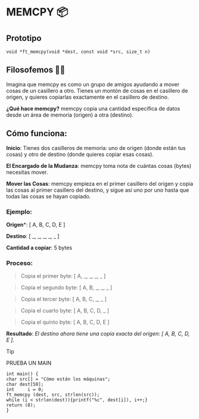 # MEMCPY 📦
## Prototipo
```void *ft_memcpy(void *dest, const void *src, size_t n) ```
## Filosofemos 🚬🌿
Imagina que memcpy es como un grupo de amigos ayudando a mover cosas de un casillero a otro. 
Tienes un montón de cosas en el casillero de origen, y quieres copiarlas exactamente en el casillero de destino.

**¿Qué hace memcpy?**
memcpy copia una cantidad específica de datos desde un área de memoria (origen) a otra (destino).

## Cómo funciona:
**Inicio**: Tienes dos casilleros de memoria: uno de origen (donde están tus cosas) y otro de destino (donde quieres copiar esas cosas).

**El Encargado de la Mudanza**: memcpy toma nota de cuántas cosas (bytes) necesitas mover.

**Mover las Cosas**: memcpy empieza en el primer casillero del origen y copia las cosas al primer casillero del destino, y sigue así uno por uno hasta que todas las cosas se hayan copiado.

### Ejemplo:
**Origen***: [ A, B, C, D, E ]

**Destino**: [ _, _, _, _, _ ]

**Cantidad a copiar**: 5 bytes

### Proceso:
>Copia el primer byte: [ A, _, _, _, _ ]

>Copia el segundo byte: [ A, B, _, _, _ ]

>Copia el tercer byte: [ A, B, C, _, _ ]

>Copia el cuarto byte: [ A, B, C, D, _ ]

>Copia el quinto byte: [ A, B, C, D, E ]

**Resultado**:
*El destino ahora tiene una copia exacta del origen: [ A, B, C, D, E ].*

>[!TIP]
> PRUEBA UN MAIN
```
int main() {
char src[] = "Cómo están los máquinas";
char dest[50];
int		i = 0;
ft_memcpy (dest, src, strlen(src));
while (i < strlen(dest)){printf("%c", dest[i]), i++;}
return (0);
}
```
